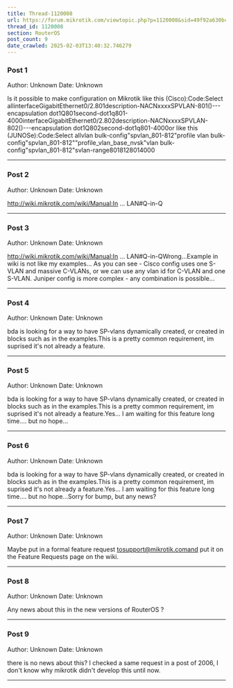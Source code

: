 ```yaml
---
title: Thread-1120008
url: https://forum.mikrotik.com/viewtopic.php?p=1120008&sid=49f92a630bc7970d8ca50523be880e8f#p1120008
thread_id: 1120008
section: RouterOS
post_count: 9
date_crawled: 2025-02-03T13:40:32.746279
---
```


### Post 1
Author: Unknown
Date: Unknown

Is it possible to make configuration on Mikrotik like this (Cisco):Code:Select allinterfaceGigabitEthernet0/2.801description-NACNxxxxSPVLAN-801()---encapsulation dot1Q801second-dot1q801-4000interfaceGigabitEthernet0/2.802description-NACNxxxxSPVLAN-802()---encapsulation dot1Q802second-dot1q801-4000or like this (JUNOSe):Code:Select allvlan bulk-config"spvlan_801-812"profile vlan bulk-config"spvlan_801-812""profile_vlan_base_nvsk"vlan bulk-config"spvlan_801-812"svlan-range8018128014000

---
### Post 2
Author: Unknown
Date: Unknown

http://wiki.mikrotik.com/wiki/Manual:In ... LAN#Q-in-Q

---
### Post 3
Author: Unknown
Date: Unknown

http://wiki.mikrotik.com/wiki/Manual:In ... LAN#Q-in-QWrong...Example in wiki is not like my examples... As you can see - Cisco config uses one S-VLAN and massive C-VLANs, or we can use any vlan id for C-VLAN and one S-VLAN. Juniper config is more complex - any combination is possible...

---
### Post 4
Author: Unknown
Date: Unknown

bda is looking for a way to have SP-vlans dynamically created, or created in blocks such as in the examples.This is a pretty common requirement, im suprised it's not already a feature.

---
### Post 5
Author: Unknown
Date: Unknown

bda is looking for a way to have SP-vlans dynamically created, or created in blocks such as in the examples.This is a pretty common requirement, im suprised it's not already a feature.Yes... I am waiting for this feature long time.... but no hope...

---
### Post 6
Author: Unknown
Date: Unknown

bda is looking for a way to have SP-vlans dynamically created, or created in blocks such as in the examples.This is a pretty common requirement, im suprised it's not already a feature.Yes... I am waiting for this feature long time.... but no hope...Sorry for bump, but any news?

---
### Post 7
Author: Unknown
Date: Unknown

Maybe put in a formal feature request tosupport@mikrotik.comand put it on the Feature Requests page on the wiki.

---
### Post 8
Author: Unknown
Date: Unknown

Any news about this in the new versions of RouterOS ?

---
### Post 9
Author: Unknown
Date: Unknown

there is no news about this? I checked a same request in a post of 2006, I don't know why mikrotik didn't develop this until now.

---

